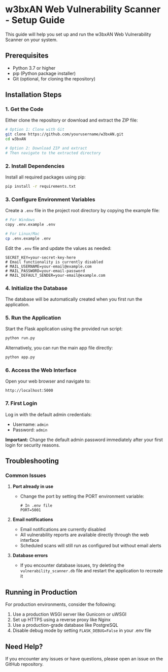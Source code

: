 # w3bxAN Web Vulnerability Scanner - Setup Guide

This guide will help you set up and run the w3bxAN Web Vulnerability Scanner on your system.

## Prerequisites

- Python 3.7 or higher
- pip (Python package installer)
- Git (optional, for cloning the repository)

## Installation Steps

### 1. Get the Code

Either clone the repository or download and extract the ZIP file:

```bash
# Option 1: Clone with Git
git clone https://github.com/yourusername/w3bxAN.git
cd w3bxAN

# Option 2: Download ZIP and extract
# Then navigate to the extracted directory
```

### 2. Install Dependencies

Install all required packages using pip:

```bash
pip install -r requirements.txt
```

### 3. Configure Environment Variables

Create a `.env` file in the project root directory by copying the example file:

```bash
# For Windows
copy .env.example .env

# For Linux/Mac
cp .env.example .env
```

Edit the `.env` file and update the values as needed:

```
SECRET_KEY=your-secret-key-here
# Email functionality is currently disabled
# MAIL_USERNAME=your-email@example.com
# MAIL_PASSWORD=your-email-password
# MAIL_DEFAULT_SENDER=your-email@example.com
```

### 4. Initialize the Database

The database will be automatically created when you first run the application.

### 5. Run the Application

Start the Flask application using the provided run script:

```bash
python run.py
```

Alternatively, you can run the main app file directly:

```bash
python app.py
```

### 6. Access the Web Interface

Open your web browser and navigate to:

```
http://localhost:5000
```

### 7. First Login

Log in with the default admin credentials:
- Username: `admin`
- Password: `admin`

**Important:** Change the default admin password immediately after your first login for security reasons.

## Troubleshooting

### Common Issues

1. **Port already in use**
   - Change the port by setting the PORT environment variable:
     ```
     # In .env file
     PORT=5001
     ```

2. **Email notifications**
   - Email notifications are currently disabled
   - All vulnerability reports are available directly through the web interface
   - Scheduled scans will still run as configured but without email alerts

3. **Database errors**
   - If you encounter database issues, try deleting the `vulnerability_scanner.db` file and restart the application to recreate it

## Running in Production

For production environments, consider the following:

1. Use a production WSGI server like Gunicorn or uWSGI
2. Set up HTTPS using a reverse proxy like Nginx
3. Use a production-grade database like PostgreSQL
4. Disable debug mode by setting `FLASK_DEBUG=False` in your .env file

## Need Help?

If you encounter any issues or have questions, please open an issue on the GitHub repository.
